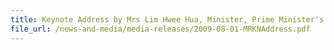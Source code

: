 ```yaml
---
title: Keynote Address by Mrs Lim Hwee Hua, Minister, Prime Minister's Office, Second Minister for Finance and Transport, at The APEC-Customs Business Dialogue 2009, 1 August 2009, Grand Copthorne Waterfront Hotel 
file_url: /news-and-media/media-releases/2009-08-01-MRKNAddress.pdf
---
```

